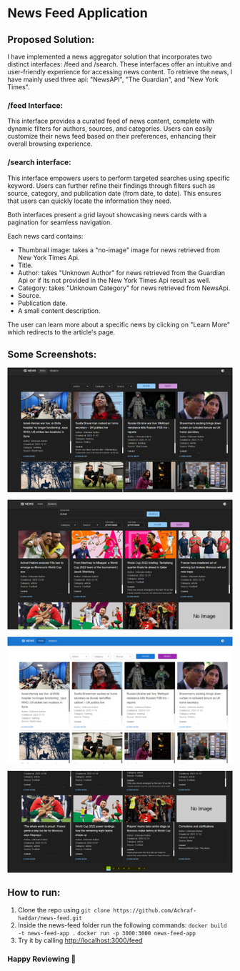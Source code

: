 # News Feed Application

## Proposed Solution:
I have implemented a news aggregator solution that incorporates two distinct interfaces: /feed and /search. These interfaces offer an intuitive and user-friendly experience for accessing news content. To retrieve the news, I have mainly used three api: "NewsAPI", "The Guardian", and "New York Times".

### /feed Interface:
This interface provides a curated feed of news content, complete with dynamic filters for authors, sources, and categories. Users can easily customize their news feed based on their preferences, enhancing their overall browsing experience.

### /search interface:
This interface empowers users to perform targeted searches using specific keyword. Users can further refine their findings through filters such as source, category, and publication date (from date, to date). This ensures that users can quickly locate the information they need.

Both interfaces present a grid layout showcasing news cards with a pagination for seamless navigation.

Each news card contains:
* Thumbnail image: takes a "no-image" image for news retrieved from New York Times Api.
* Title.
* Author: takes "Unknown Author" for news retrieved from the Guardian Api or if its not provided in the New York Times Api result as well. 
* Category: takes "Unknown Category" for news retrieved from NewsApi. 
* Source. 
* Publication date. 
* A small content description. 

The user can learn more about a specific news by clicking on "Learn More" which redirects to the article's page.


## Some Screenshots:
![alt Feed Interface](./screenshots/feedInterface.PNG "Feed Interface")

![alt Search Interface](./screenshots/searchInterface.PNG "Search Interface")

![alt Light Theme](./screenshots/lightTheme.PNG "Light Theme")

![alt Pagination](./screenshots/Pagination.PNG "Pagination")

## How to run:
1. Clone the repo using `git clone https://github.com/Achraf-haddar/news-feed.git`
2. Inside the news-feed folder run the following commands:
   `docker build -t news-feed-app .`
   `docker run -p 3000:3000 news-feed-app`
3. Try it by calling [http://localhost:3000/feed](http://localhost:3000/feed)

### Happy Reviewing 🎉